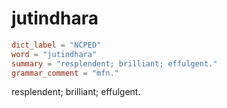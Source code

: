 # jutindhara

``` toml
dict_label = "NCPED"
word = "jutindhara"
summary = "resplendent; brilliant; effulgent."
grammar_comment = "mfn."
```

resplendent; brilliant; effulgent.

